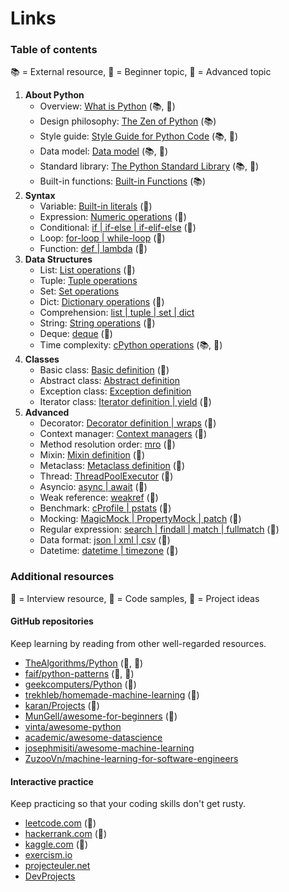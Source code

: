 # Links



### Table of contents

📚 = External resource, 🍰 = Beginner topic, 🤯 = Advanced topic

1. **About Python**
   * Overview: [What is Python](https://github.com/trekhleb/learn-python/blob/master/src/getting_started/what_is_python.md) \(📚, 🍰\)
   * Design philosophy: [The Zen of Python](https://www.python.org/dev/peps/pep-0020/) \(📚\)
   * Style guide: [Style Guide for Python Code](https://www.python.org/dev/peps/pep-0008/) \(📚, 🤯\)
   * Data model: [Data model](https://docs.python.org/3/reference/datamodel.html) \(📚, 🤯\)
   * Standard library: [The Python Standard Library](https://docs.python.org/3/library/) \(📚, 🤯\)
   * Built-in functions: [Built-in Functions](https://docs.python.org/3/library/functions.html) \(📚\)
2. **Syntax**
   * Variable: [Built-in literals](https://github.com/huangsam/ultimate-python/blob/master/ultimatepython/syntax/variable.py) \(🍰\)
   * Expression: [Numeric operations](https://github.com/huangsam/ultimate-python/blob/master/ultimatepython/syntax/expression.py) \(🍰\)
   * Conditional: [if \| if-else \| if-elif-else](https://github.com/huangsam/ultimate-python/blob/master/ultimatepython/syntax/conditional.py) \(🍰\)
   * Loop: [for-loop \| while-loop](https://github.com/huangsam/ultimate-python/blob/master/ultimatepython/syntax/loop.py) \(🍰\)
   * Function: [def \| lambda](https://github.com/huangsam/ultimate-python/blob/master/ultimatepython/syntax/function.py) \(🍰\)
3. **Data Structures**
   * List: [List operations](https://github.com/huangsam/ultimate-python/blob/master/ultimatepython/data_structures/list.py) \(🍰\)
   * Tuple: [Tuple operations](https://github.com/huangsam/ultimate-python/blob/master/ultimatepython/data_structures/tuple.py)
   * Set: [Set operations](https://github.com/huangsam/ultimate-python/blob/master/ultimatepython/data_structures/set.py)
   * Dict: [Dictionary operations](https://github.com/huangsam/ultimate-python/blob/master/ultimatepython/data_structures/dict.py) \(🍰\)
   * Comprehension: [list \| tuple \| set \| dict](https://github.com/huangsam/ultimate-python/blob/master/ultimatepython/data_structures/comprehension.py)
   * String: [String operations](https://github.com/huangsam/ultimate-python/blob/master/ultimatepython/data_structures/string.py) \(🍰\)
   * Deque: [deque](https://github.com/huangsam/ultimate-python/blob/master/ultimatepython/data_structures/deque.py) \(🤯\)
   * Time complexity: [cPython operations](https://wiki.python.org/moin/TimeComplexity) \(📚, 🤯\)
4. **Classes**
   * Basic class: [Basic definition](https://github.com/huangsam/ultimate-python/blob/master/ultimatepython/classes/basic_class.py) \(🍰\)
   * Abstract class: [Abstract definition](https://github.com/huangsam/ultimate-python/blob/master/ultimatepython/classes/abstract_class.py)
   * Exception class: [Exception definition](https://github.com/huangsam/ultimate-python/blob/master/ultimatepython/classes/exception_class.py)
   * Iterator class: [Iterator definition \| yield](https://github.com/huangsam/ultimate-python/blob/master/ultimatepython/classes/iterator_class.py) \(🤯\)
5. **Advanced**
   * Decorator: [Decorator definition \| wraps](https://github.com/huangsam/ultimate-python/blob/master/ultimatepython/advanced/decorator.py) \(🤯\)
   * Context manager: [Context managers](https://github.com/huangsam/ultimate-python/blob/master/ultimatepython/advanced/context_manager.py) \(🤯\)
   * Method resolution order: [mro](https://github.com/huangsam/ultimate-python/blob/master/ultimatepython/advanced/mro.py) \(🤯\)
   * Mixin: [Mixin definition](https://github.com/huangsam/ultimate-python/blob/master/ultimatepython/advanced/mixin.py) \(🤯\)
   * Metaclass: [Metaclass definition](https://github.com/huangsam/ultimate-python/blob/master/ultimatepython/advanced/meta_class.py) \(🤯\)
   * Thread: [ThreadPoolExecutor](https://github.com/huangsam/ultimate-python/blob/master/ultimatepython/advanced/thread.py) \(🤯\)
   * Asyncio: [async \| await](https://github.com/huangsam/ultimate-python/blob/master/ultimatepython/advanced/async.py) \(🤯\)
   * Weak reference: [weakref](https://github.com/huangsam/ultimate-python/blob/master/ultimatepython/advanced/weak_ref.py) \(🤯\)
   * Benchmark: [cProfile \| pstats](https://github.com/huangsam/ultimate-python/blob/master/ultimatepython/advanced/benchmark.py) \(🤯\)
   * Mocking: [MagicMock \| PropertyMock \| patch](https://github.com/huangsam/ultimate-python/blob/master/ultimatepython/advanced/mocking.py) \(🤯\)
   * Regular expression: [search \| findall \| match \| fullmatch](https://github.com/huangsam/ultimate-python/blob/master/ultimatepython/advanced/regex.py) \(🤯\)
   * Data format: [json \| xml \| csv](https://github.com/huangsam/ultimate-python/blob/master/ultimatepython/advanced/data_format.py) \(🤯\)
   * Datetime: [datetime \| timezone](https://github.com/huangsam/ultimate-python/blob/master/ultimatepython/advanced/date_time.py) \(🤯\)

### Additional resources

👔 = Interview resource, 🧪 = Code samples, 🧠 = Project ideas

#### GitHub repositories

Keep learning by reading from other well-regarded resources.

* [TheAlgorithms/Python](https://github.com/TheAlgorithms/Python) \(👔, 🧪\)
* [faif/python-patterns](https://github.com/faif/python-patterns) \(👔, 🧪\)
* [geekcomputers/Python](https://github.com/geekcomputers/Python) \(🧪\)
* [trekhleb/homemade-machine-learning](https://github.com/trekhleb/homemade-machine-learning) \(🧪\)
* [karan/Projects](https://github.com/karan/Projects) \(🧠\)
* [MunGell/awesome-for-beginners](https://github.com/MunGell/awesome-for-beginners) \(🧠\)
* [vinta/awesome-python](https://github.com/vinta/awesome-python)
* [academic/awesome-datascience](https://github.com/academic/awesome-datascience)
* [josephmisiti/awesome-machine-learning](https://github.com/josephmisiti/awesome-machine-learning)
* [ZuzooVn/machine-learning-for-software-engineers](https://github.com/ZuzooVn/machine-learning-for-software-engineers)

#### Interactive practice

Keep practicing so that your coding skills don't get rusty.

* [leetcode.com](https://leetcode.com/) \(👔\)
* [hackerrank.com](https://www.hackerrank.com/) \(👔\)
* [kaggle.com](https://www.kaggle.com/) \(🧠\)
* [exercism.io](https://exercism.io/)
* [projecteuler.net](https://projecteuler.net/)
* [DevProjects](https://www.codementor.io/projects/python)

